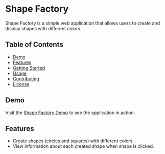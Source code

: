 # Shape Factory

Shape Factory is a simple web application that allows users to create and display shapes with different colors.

## Table of Contents
- [Demo](#demo)
- [Features](#features)
- [Getting Started](#getting-started)
- [Usage](#usage)
- [Contributing](#contributing)
- [License](#license)

## Demo
Visit the [Shape Factory Demo](https://nnifemi.github.io/shape-factory/) to see the application in action.

## Features
- Create shapes (circles and squares) with different colors.
- View information about each created shape when shape is clicked.
